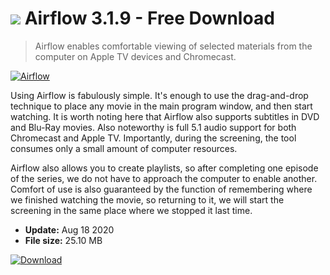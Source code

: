 # ![](https://cdn.softexe.net/static/icon/d/airflow-9476.png) Airflow 3.1.9 - Free Download

> Airflow enables comfortable viewing of selected materials from the computer on Apple TV devices and Chromecast.

[![Airflow](https://gallery.dpcdn.pl/imgc/Tools/85343/g_-_420x350_1.5_-_xcc48ddee-ffe9-427b-802d-7cb8831b6acf.jpg)](https://softexe.net/win/multimedia/other/airflow:adgf.html)

Using Airflow is fabulously simple. It's enough to use the drag-and-drop technique to place any movie in the main program window, and then start watching. It is worth noting here that Airflow also supports subtitles in DVD and Blu-Ray movies. Also noteworthy is full 5.1 audio support for both Chromecast and Apple TV. Importantly, during the screening, the tool consumes only a small amount of computer resources.
 
 Airflow also allows you to create playlists, so after completing one episode of the series, we do not have to approach the computer to enable another. Comfort of use is also guaranteed by the function of remembering where we finished watching the movie, so returning to it, we will start the screening in the same place where we stopped it last time.


- **Update:** Aug 18 2020
- **File size:** 25.10 MB

[![Download](https://cdn.softexe.net/static/img/download.png)](https://softexe.net/win/multimedia/other/airflow:adgf.html)

